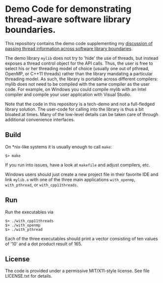 
# Demo Code for demonstrating thread-aware software library boundaries.

This repository contains the demo code supplementing my [discussion of passing thread information across software library boundaries](https://www.karlrupp.net/2016/03/multithreading-software-library-design/).

The demo library `mylib` does not try to 'hide' the use of threads, but instead exposes a thread control object for the API calls.
Thus, the user is free to select his or her threading model of choice (usually one out of pthread, OpenMP, or C++11 threads) rather than the library mandating a particular threading model.
As such, the library is portable across different compilers: mylib does not need to be compiled with the same compiler as the user code.
For example, on Windows you could compile mylib with an Intel compiler and compile your user application with Visual Studio.

Note that the code in this repository is a tech-demo and not a full-fledged library solution.
The user-code for calling into the library is thus a bit bloated at times.
Many of the low-level details can be taken care of through additional convenience interfaces.

## Build

On *nix-like systems it is usually enough to call `make`:

    $> make

If you run into issues, have a look at `makefile` and adjust compilers, etc.

Windows users should just create a new project file in their favorite IDE and link `mylib.o` with one of the three main applications `with_openmp`, `with_pthread`, or `with_cpp11threads`.

## Run

Run the executables via

    $> ./with_cpp11threads
    $> ./with_openmp
    $> ./with_pthread

Each of the three executables should print a vector consisting of ten values of '10' and a dot product result of 165.

## License

The code is provided under a permissive MIT/X11-style license.
See file LICENSE.txt for details.

